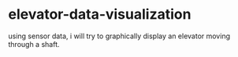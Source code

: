 # elevator-data-visualization
using sensor data, i will try to graphically display an elevator moving through a shaft.
